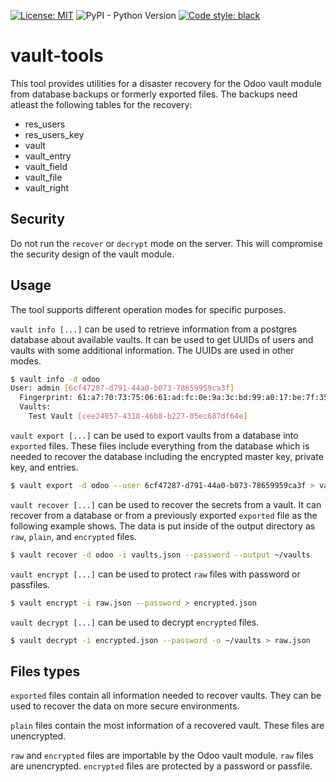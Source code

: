 [![License: MIT](https://img.shields.io/badge/License-MIT-yellow.svg)](https://opensource.org/licenses/MIT)
![PyPI - Python Version](https://img.shields.io/pypi/pyversions/vault-tools)
[![Code style: black](https://img.shields.io/badge/code%20style-black-000000.svg)](https://github.com/psf/black)

# vault-tools

This tool provides utilities for a disaster recovery for the Odoo vault module from
database backups or formerly exported files. The backups need atleast the following
tables for the recovery:

- res_users
- res_users_key
- vault
- vault_entry
- vault_field
- vault_file
- vault_right

## Security

Do not run the `recover` or `decrypt` mode on the server. This will compromise the
security design of the vault module.

## Usage

The tool supports different operation modes for specific purposes.

`vault info [...]` can be used to retrieve information from a postgres database about
available vaults. It can be used to get UUIDs of users and vaults with some additional
information. The UUIDs are used in other modes.

```bash
$ vault info -d odoo
User: admin [6cf47287-d791-44a0-b073-78659959ca3f]
  Fingerprint: 61:a7:70:73:75:06:61:ad:fc:0e:9a:3c:bd:99:a0:17:be:7f:35:5e:31:d0:80:e4:fd:cc:90:ac:be:5b:e8:82
  Vaults:
    Test Vault [cee24057-4318-46b8-b227-05ec687df64e]
```

`vault export [...]` can be used to export vaults from a database into `exported` files.
These files include everything from the database which is needed to recover the database
including the encrypted master key, private key, and entries.

```bash
$ vault export -d odoo --user 6cf47287-d791-44a0-b073-78659959ca3f > vaults.json
```

`vault recover [...]` can be used to recover the secrets from a vault. It can recover
from a database or from a previously exported `exported` file as the following example
shows. The data is put inside of the output directory as `raw`, `plain`, and
`encrypted` files.

```bash
$ vault recover -d odoo -i vaults.json --password --output ~/vaults
```

`vault encrypt [...]` can be used to protect `raw` files with password or passfiles.

```bash
$ vault encrypt -i raw.json --password > encrypted.json
```

`vault decrypt [...]` can be used to decrypt `encrypted` files.

```bash
$ vault decrypt -i encrypted.json --password -o ~/vaults > raw.json
```

## Files types

`exported` files contain all information needed to recover vaults. They can be used
to recover the data on more secure environments.

`plain` files contain the most information of a recovered vault. These files are
unencrypted.

`raw` and `encrypted` files are importable by the Odoo vault module. `raw` files are
unencrypted. `encrypted` files are protected by a password or passfile.

